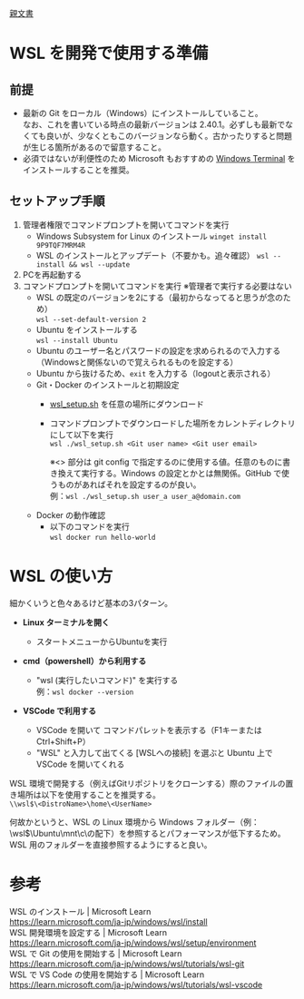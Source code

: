 [親文書](../README.md)

# WSL を開発で使用する準備

## 前提
- 最新の Git をローカル（Windows）にインストールしていること。  
なお、これを書いている時点の最新バージョンは 2.40.1。必ずしも最新でなくても良いが、少なくともこのバージョンなら動く。古かったりすると問題が生じる箇所があるので留意すること。
- 必須ではないが利便性のため Microsoft もおすすめの [Windows Terminal](https://www.microsoft.com/store/productId/9N0DX20HK701) をインストールすることを推奨。

## セットアップ手順

1. 管理者権限でコマンドプロンプトを開いてコマンドを実行
	- Windows Subsystem for Linux のインストール
		`winget install 9P9TQF7MRM4R`
	- WSL のインストールとアップデート（不要かも。追々確認）
		`wsl --install && wsl --update`
1. PCを再起動する
1. コマンドプロンプトを開いてコマンドを実行 ※管理者で実行する必要はない
	- WSL の既定のバージョンを2にする（最初からなってると思うが念のため）  
		`wsl --set-default-version 2`
	- Ubuntu をインストールする  
		`wsl --install Ubuntu`
	- Ubuntu のユーザー名とパスワードの設定を求められるので入力する（Windowsと関係ないので覚えられるものを設定する）
	- Ubuntu から抜けるため、`exit` を入力する（logoutと表示される）  
	- Git・Docker のインストールと初期設定
		- [wsl_setup.sh](../src/wsl_setup.sh) を任意の場所にダウンロード 
		- コマンドプロンプトでダウンロードした場所をカレントディレクトリにして以下を実行  
			`wsl ./wsl_setup.sh <Git user name> <Git user email>`  
			
			※<> 部分は git config で指定するのに使用する値。任意のものに書き換えて実行する。Windows の設定とかとは無関係。GitHub で使うものがあればそれを設定するのが良い。  
			例：`wsl ./wsl_setup.sh user_a user_a@domain.com`
	- Docker の動作確認  
		- 以下のコマンドを実行  
			`wsl docker run hello-world`
			
# WSL の使い方
細かくいうと色々あるけど基本の3パターン。

- **Linux ターミナルを開く**
	- スタートメニューからUbuntuを実行

- **cmd（powershell）から利用する**
	- "wsl (実行したいコマンド)" を実行する  
	例：`wsl docker --version`
		
- **VSCode で利用する**
	- VSCode を開いて コマンドパレットを表示する（F1キーまたはCtrl+Shift+P）
	- "WSL" と入力して出てくる [WSLへの接続] を選ぶと Ubuntu 上で VSCode を開いてくれる
		
WSL 環境で開発する（例えばGitリポジトリをクローンする）際のファイルの置き場所は以下を使用することを推奨する。  
`\\wsl$\<DistroName>\home\<UserName>`  

何故かというと、WSL の Linux 環境から Windows フォルダー（例：\\wsl$\Ubuntu\mnt\c\の配下）を参照するとパフォーマンスが低下するため。WSL 用のフォルダーを直接参照するようにすると良い。


# 参考
WSL のインストール | Microsoft Learn  
https://learn.microsoft.com/ja-jp/windows/wsl/install  
WSL 開発環境を設定する | Microsoft Learn  
https://learn.microsoft.com/ja-jp/windows/wsl/setup/environment  
WSL で Git の使用を開始する | Microsoft Learn  
https://learn.microsoft.com/ja-jp/windows/wsl/tutorials/wsl-git  
WSL で VS Code の使用を開始する | Microsoft Learn  
https://learn.microsoft.com/ja-jp/windows/wsl/tutorials/wsl-vscode  
